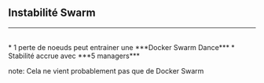 ## Instabilité Swarm
---
<br/>
* 1 perte de noeuds peut entrainer une ***Docker Swarm Dance***
* Stabilité accrue avec ***5 managers***

note: 
Cela ne vient probablement pas que de Docker Swarm